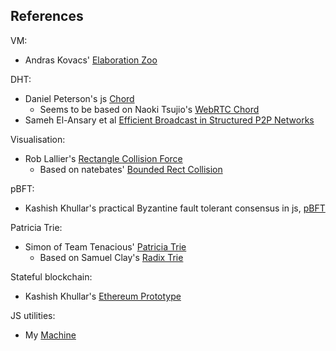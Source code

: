 ## References

VM:
* Andras Kovacs' [Elaboration Zoo](https://github.com/AndrasKovacs/elaboration-zoo)

DHT: 
* Daniel Peterson's js [Chord](https://github.com/danrpts/chord)
  * Seems to be based on Naoki Tsujio's [WebRTC Chord](https://github.com/tsujio/webrtc-chord)
* Sameh El-Ansary et al [Efficient Broadcast in Structured P2P Networks](https://www.kiv.zcu.cz/~ledvina/DHT/paper3.pdf)

Visualisation:
* Rob Lallier's [Rectangle Collision Force](https://observablehq.com/@roblallier/rectangle-collision-force)
  * Based on natebates' [Bounded Rect Collision](http://bl.ocks.org/natebates/273b99ddf86e2e2e58ff)

pBFT:
* Kashish Khullar's practical Byzantine fault tolerant consensus in js, [pBFT](https://medium.com/coinmonks/implementing-pbft-in-blockchain-12368c6c9548)

Patricia Trie:
* Simon of Team Tenacious' [Patricia Trie](https://github.com/team-tenacious/patricia-tree)
  * Based on Samuel Clay's [Radix Trie](https://gist.github.com/samuelclay/4674630)

Stateful blockchain:
* Kashish Khullar's [Ethereum Prototype](https://github.com/kashishkhullar/Ethereum-Prototype)

JS utilities:
* My [Machine](https://github.com/ajhamwood/machine)